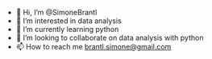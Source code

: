 - 👋 Hi, I’m @SimoneBrantl
- 👀 I’m interested in data analysis
- 🌱 I’m currently learning python
- 💞️ I’m looking to collaborate on data analysis with python
- 📫 How to reach me brantl.simone@gmail.com

<!---
SimoneBrantl/SimoneBrantl is a ✨ special ✨ repository because its `README.md` (this file) appears on your GitHub profile.
You can click the Preview link to take a look at your changes.
--->
